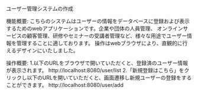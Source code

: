 ユーザー管理システムの作成

機能概要:
こちらのシステムはユーザーの情報をデータベースに登録および表示するためのwebアプリケーションです。企業や団体の人員管理、
オンラインサービスの顧客管理、研修やセミナーの受講者管理など、様々な用途でユーザー情報を管理することに適しております。
操作はwebブラウザにより、直観的に行えるデザインにいたしました。

操作概要:
1.以下のURLをブラウザで開いていただくと、登録済のユーザー情報が表示されます。
  http://localhost:8080/user/list
2.「新規登録はこちら」をクリックし以下のURLを開いていただくと、画面遷移し新規ユーザーの登録をすることができます。
  http://localhost:8080/user/add

